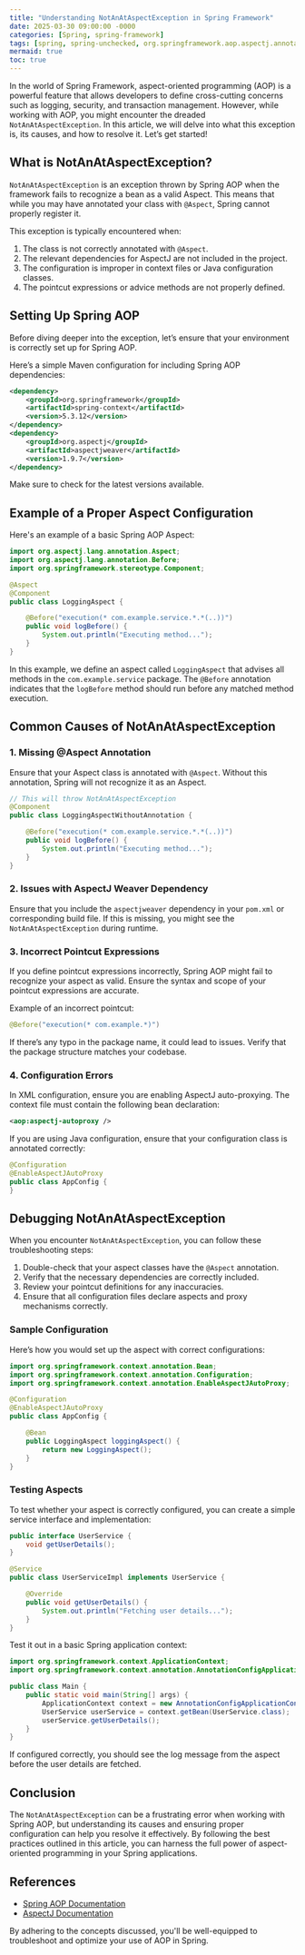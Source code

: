 ```yaml
---
title: "Understanding NotAnAtAspectException in Spring Framework"
date: 2025-03-30 09:00:00 -0000
categories: [Spring, spring-framework]
tags: [spring, spring-unchecked, org.springframework.aop.aspectj.annotation]
mermaid: true
toc: true
---
```



In the world of Spring Framework, aspect-oriented programming (AOP) is a powerful feature that allows developers to define cross-cutting concerns such as logging, security, and transaction management. However, while working with AOP, you might encounter the dreaded `NotAnAtAspectException`. In this article, we will delve into what this exception is, its causes, and how to resolve it. Let’s get started!

## What is NotAnAtAspectException?

`NotAnAtAspectException` is an exception thrown by Spring AOP when the framework fails to recognize a bean as a valid Aspect. This means that while you may have annotated your class with `@Aspect`, Spring cannot properly register it.

This exception is typically encountered when:

1. The class is not correctly annotated with `@Aspect`.
2. The relevant dependencies for AspectJ are not included in the project.
3. The configuration is improper in context files or Java configuration classes.
4. The pointcut expressions or advice methods are not properly defined.

## Setting Up Spring AOP

Before diving deeper into the exception, let’s ensure that your environment is correctly set up for Spring AOP.

Here’s a simple Maven configuration for including Spring AOP dependencies:

```xml
<dependency>
    <groupId>org.springframework</groupId>
    <artifactId>spring-context</artifactId>
    <version>5.3.12</version>
</dependency>
<dependency>
    <groupId>org.aspectj</groupId>
    <artifactId>aspectjweaver</artifactId>
    <version>1.9.7</version>
</dependency>
```

Make sure to check for the latest versions available.

## Example of a Proper Aspect Configuration

Here's an example of a basic Spring AOP Aspect:

```java
import org.aspectj.lang.annotation.Aspect;
import org.aspectj.lang.annotation.Before;
import org.springframework.stereotype.Component;

@Aspect
@Component
public class LoggingAspect {

    @Before("execution(* com.example.service.*.*(..))")
    public void logBefore() {
        System.out.println("Executing method...");
    }
}
```

In this example, we define an aspect called `LoggingAspect` that advises all methods in the `com.example.service` package. The `@Before` annotation indicates that the `logBefore` method should run before any matched method execution.

## Common Causes of NotAnAtAspectException

### 1. Missing @Aspect Annotation

Ensure that your Aspect class is annotated with `@Aspect`. Without this annotation, Spring will not recognize it as an Aspect.

```java
// This will throw NotAnAtAspectException
@Component
public class LoggingAspectWithoutAnnotation {

    @Before("execution(* com.example.service.*.*(..))")
    public void logBefore() {
        System.out.println("Executing method...");
    }
}
```

### 2. Issues with AspectJ Weaver Dependency

Ensure that you include the `aspectjweaver` dependency in your `pom.xml` or corresponding build file. If this is missing, you might see the `NotAnAtAspectException` during runtime.

### 3. Incorrect Pointcut Expressions

If you define pointcut expressions incorrectly, Spring AOP might fail to recognize your aspect as valid. Ensure the syntax and scope of your pointcut expressions are accurate.

Example of an incorrect pointcut:

```java
@Before("execution(* com.example.*)")
```

If there’s any typo in the package name, it could lead to issues. Verify that the package structure matches your codebase.

### 4. Configuration Errors

In XML configuration, ensure you are enabling AspectJ auto-proxying. The context file must contain the following bean declaration:

```xml
<aop:aspectj-autoproxy />
```

If you are using Java configuration, ensure that your configuration class is annotated correctly:

```java
@Configuration
@EnableAspectJAutoProxy
public class AppConfig {
}
```

## Debugging NotAnAtAspectException

When you encounter `NotAnAtAspectException`, you can follow these troubleshooting steps:

1. Double-check that your aspect classes have the `@Aspect` annotation.
2. Verify that the necessary dependencies are correctly included.
3. Review your pointcut definitions for any inaccuracies.
4. Ensure that all configuration files declare aspects and proxy mechanisms correctly.

### Sample Configuration

Here’s how you would set up the aspect with correct configurations:

```java
import org.springframework.context.annotation.Bean;
import org.springframework.context.annotation.Configuration;
import org.springframework.context.annotation.EnableAspectJAutoProxy;

@Configuration
@EnableAspectJAutoProxy
public class AppConfig {

    @Bean
    public LoggingAspect loggingAspect() {
        return new LoggingAspect();
    }
}
```

### Testing Aspects

To test whether your aspect is correctly configured, you can create a simple service interface and implementation:

```java
public interface UserService {
    void getUserDetails();
}

@Service
public class UserServiceImpl implements UserService {

    @Override
    public void getUserDetails() {
        System.out.println("Fetching user details...");
    }
}
```

Test it out in a basic Spring application context:

```java
import org.springframework.context.ApplicationContext;
import org.springframework.context.annotation.AnnotationConfigApplicationContext;

public class Main {
    public static void main(String[] args) {
        ApplicationContext context = new AnnotationConfigApplicationContext(AppConfig.class);
        UserService userService = context.getBean(UserService.class);
        userService.getUserDetails();
    }
}
```

If configured correctly, you should see the log message from the aspect before the user details are fetched.

## Conclusion

The `NotAnAtAspectException` can be a frustrating error when working with Spring AOP, but understanding its causes and ensuring proper configuration can help you resolve it effectively. By following the best practices outlined in this article, you can harness the full power of aspect-oriented programming in your Spring applications.

## References

- [Spring AOP Documentation](https://docs.spring.io/spring-framework/docs/current/reference/html/core.html#aop)
- [AspectJ Documentation](https://www.eclipse.org/aspectj/doc/released/adk15notebook/)

By adhering to the concepts discussed, you'll be well-equipped to troubleshoot and optimize your use of AOP in Spring.
